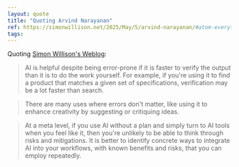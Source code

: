 ```yaml
---
layout: quote
title: "Quoting Arvind Narayanan"
ref: https://simonwillison.net/2025/May/5/arvind-narayanan/#atom-everything
tags:
---
```


Quoting [Simon Willison&#39;s Weblog](https://simonwillison.net/2025/May/5/arvind-narayanan/#atom-everything):

> AI is helpful despite being error-prone if it is faster to verify the output than it is to do the work yourself. For example, if you&#39;re using it to find a product that matches a given set of specifications, verification may be a lot faster than search.

> There are many uses where errors don&#39;t matter, like using it to enhance creativity by suggesting or critiquing ideas.

> At a meta level, if you use AI without a plan and simply turn to AI tools when you feel like it, then you&#39;re unlikely to be able to think through risks and mitigations. It is better to identify concrete ways to integrate AI into your workflows, with known benefits and risks, that you can employ repeatedly.
